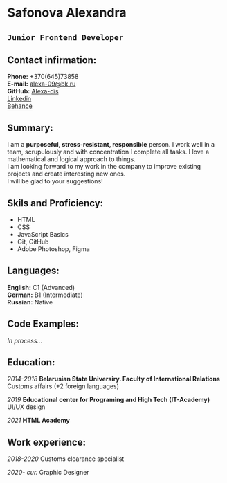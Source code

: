 # **Safonova Alexandra**

## **`Junior Frontend Developer`**

## **Contact infirmation:**

**Phone:** +370(645)73858 <br/>
**E-mail:** alexa-09@bk.ru <br>
**GitHub:** [Alexa-dis](https://github.com/Alexa-dis) <br>
[Linkedin](https://www.linkedin.com/in/al%D0%B5xandra-safonova-8b00a2195/) <br>
[Behance](https://www.behance.net/alexa-09972c)

## **Summary:**

I am a **purposeful, stress-resistant, responsible** person. I work well in a team, scrupulously and with concentration I complete all tasks. I love a mathematical and logical approach to things. <br/>
I am looking forward to my work in the company to improve existing projects and create interesting new ones. <br/>
I will be glad to your suggestions!

## **Skils and Proficiency:**

- HTML
- CSS
- JavaScript Basics
- Git, GitHub
- Adobe Photoshop, Figma

## **Languages:**

**English:** C1 (Advanced) <br>
**German:** B1 (Intermediate) <br>
**Russian:** Native

## **Code Examples:**

_In process..._

## **Education:**

_2014-2018_ **Belarusian State Universiry. Faculty of International Relations** <br/> Customs affairs (+2 foreign languages)

_2019_ **Educational center for Programing and High Tech (IT-Academy)** <br/> UI/UX design

_2021_ **HTML Academy**

## **Work experience:**

_2018-2020_ Customs clearance specialist

_2020- cur._ Graphic Designer
